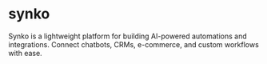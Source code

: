 # synko

Synko is a lightweight platform for building AI-powered automations and integrations. Connect chatbots, CRMs, e-commerce, and custom workflows with ease.
